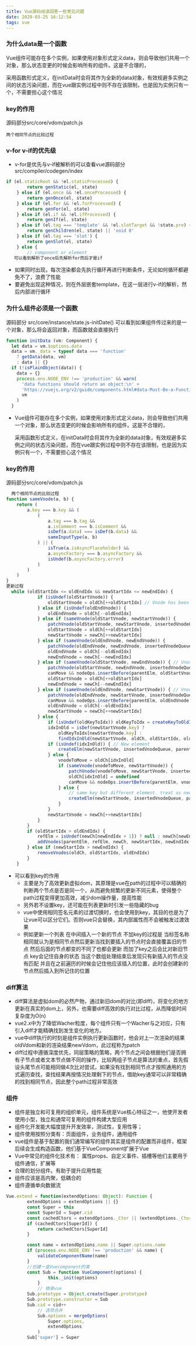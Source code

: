 ```yaml
---
title: Vue源码阅读回答一些常见问题
date: 2020-03-25 16:12:54
tags: vue
---
```


### 为什么data是一个函数

Vue组件可能存在多个实例，如果使用对象形式定义data，则会导致他们共用一个对象，那么状态变更的时候会影响所有的组件。这是不合理的，

采用函数形式定义，在initData时会将其作为全新的data对象，有效规避多实例之间的状态污染问题，而在vue跟实例过程中则不存在该限制，也是因为实例只有一个，不需要担心这个情况

<!-- more -->

### key的作用

源码部分src/core/vdom/patch.js

```
两个相同节点的比较过程
```

### v-for v-if的优先级

- v-for是优先与v-if被解析的可以查看vue源码部分 src/compiler/codegen/index

~~~js
if (el.staticRoot && !el.staticProcessed) {
        return genStatic(el, state)
    } else if (el.once && !el.onceProcessed) {
        return genOnce(el, state)
    } else if (el.for && !el.forProcessed) {
        return genFor(el, state)
    } else if (el.if && !el.ifProcessed) {
        return genIf(el, state)
    } else if (el.tag === 'template' && !el.slotTarget && !state.pre) {
        return genChildren(el, state) || 'void 0'
    } else if (el.tag === 'slot') {
        return genSlot(el, state)
    } else {
        // component or element
   可以看到解析了once后先解析for而后才是if
~~~

- 如果同时出现，每次渲染都会先执行循环再进行判断条件，无论如何循环都避免不了，浪费了性能
- 要避免出现这种情况，则在外层嵌套template，在这一层进行v-if的解析，然后内部进行循环

### 为什么组件必须是一个函数

源码部分 src/core/instance/state.js-initDate() 可以看到如果组件传过来的是一个对象，那么将会返回对象，而函数就会直接执行

~~~js
function initData (vm: Component) {
  let data = vm.$options.data
  data = vm._data = typeof data === 'function'
    ? getData(data, vm)
    : data || {}
  if (!isPlainObject(data)) {
    data = {}
    process.env.NODE_ENV !== 'production' && warn(
      'data functions should return an object:\n' +
      'https://vuejs.org/v2/guide/components.html#data-Must-Be-a-Function',
      vm
    )
  }
~~~

- Vue组件可能存在多个实例，如果使用对象形式定义data，则会导致他们共用一个对象，那么状态变更的时候会影响所有的组件。这是不合理的，

  采用函数形式定义，在initData时会将其作为全新的data对象，有效规避多实例之间的状态污染问题，而在vue跟实例过程中则不存在该限制，也是因为实例只有一个，不需要担心这个情况

### key的作用

源码部分src/core/vdom/patch.js

```js
  两个相同节点的比较过程
function sameVnode(a, b) {
    return (
        a.key === b.key && (
            (
                a.tag === b.tag &&
                a.isComment === b.isComment &&
                isDef(a.data) === isDef(b.data) &&
                sameInputType(a, b)
            ) || (
                isTrue(a.isAsyncPlaceholder) &&
                a.asyncFactory === b.asyncFactory &&
                isUndef(b.asyncFactory.error)
            )
        )
    )
}
更新过程
  while (oldStartIdx <= oldEndIdx && newStartIdx <= newEndIdx) {
            if (isUndef(oldStartVnode)) {
                oldStartVnode = oldCh[++oldStartIdx] // Vnode has been moved left
            } else if (isUndef(oldEndVnode)) {
                oldEndVnode = oldCh[--oldEndIdx]
            } else if (sameVnode(oldStartVnode, newStartVnode)) {
                patchVnode(oldStartVnode, newStartVnode, insertedVnodeQueue, newCh, newStartIdx)
                oldStartVnode = oldCh[++oldStartIdx]
                newStartVnode = newCh[++newStartIdx]
            } else if (sameVnode(oldEndVnode, newEndVnode)) {
                patchVnode(oldEndVnode, newEndVnode, insertedVnodeQueue, newCh, newEndIdx)
                oldEndVnode = oldCh[--oldEndIdx]
                newEndVnode = newCh[--newEndIdx]
            } else if (sameVnode(oldStartVnode, newEndVnode)) { // Vnode moved right
                patchVnode(oldStartVnode, newEndVnode, insertedVnodeQueue, newCh, newEndIdx)
                canMove && nodeOps.insertBefore(parentElm, oldStartVnode.elm, nodeOps.nextSibling(oldEndVnode.elm))
                oldStartVnode = oldCh[++oldStartIdx]
                newEndVnode = newCh[--newEndIdx]
            } else if (sameVnode(oldEndVnode, newStartVnode)) { // Vnode moved left
                patchVnode(oldEndVnode, newStartVnode, insertedVnodeQueue, newCh, newStartIdx)
                canMove && nodeOps.insertBefore(parentElm, oldEndVnode.elm, oldStartVnode.elm)
                oldEndVnode = oldCh[--oldEndIdx]
                newStartVnode = newCh[++newStartIdx]
            } else {
                if (isUndef(oldKeyToIdx)) oldKeyToIdx = createKeyToOldIdx(oldCh, oldStartIdx, oldEndIdx)
                idxInOld = isDef(newStartVnode.key) ?
                    oldKeyToIdx[newStartVnode.key] :
                    findIdxInOld(newStartVnode, oldCh, oldStartIdx, oldEndIdx)
                if (isUndef(idxInOld)) { // New element
                    createElm(newStartVnode, insertedVnodeQueue, parentElm, oldStartVnode.elm, false, newCh, newStartIdx)
                } else {
                    vnodeToMove = oldCh[idxInOld]
                    if (sameVnode(vnodeToMove, newStartVnode)) {
                        patchVnode(vnodeToMove, newStartVnode, insertedVnodeQueue, newCh, newStartIdx)
                        oldCh[idxInOld] = undefined
                        canMove && nodeOps.insertBefore(parentElm, vnodeToMove.elm, oldStartVnode.elm)
                    } else {
                        // same key but different element. treat as new element
                        createElm(newStartVnode, insertedVnodeQueue, parentElm, oldStartVnode.elm, false, newCh, newStartIdx)
                    }
                }
                newStartVnode = newCh[++newStartIdx]
            }
        }
        if (oldStartIdx > oldEndIdx) {
            refElm = isUndef(newCh[newEndIdx + 1]) ? null : newCh[newEndIdx + 1].elm
            addVnodes(parentElm, refElm, newCh, newStartIdx, newEndIdx, insertedVnodeQueue)
        } else if (newStartIdx > newEndIdx) {
            removeVnodes(oldCh, oldStartIdx, oldEndIdx)
        }
    }

```

- 可以看到key的作用
  - 主要是为了高效更新虚拟dom，其原理是vue在path的过程中可以精确的判断两个节点是否是同一个，从而避免频繁的更新不同元素，使得整个path过程变得更加高效，减少dom操作量，提高性能
  - 另外若不设置key，还可能在列表更新时引发一些隐藏的bug
  - vue中使用相同签名元素的过渡切换时，也会使用到key，其目的也是为了让vue可以区分它们。否则vue只会替换，其内部属性而不会被触发过渡效果
  - 例如更新一个列表 在中间插入一个新的节点 不加key的过程是 当标签名称相同就认为是相同节点然后更新当找到要插入的节点时会直接覆盖旧的节点 然后后面的节点都变的不同了也都会更新 而加了key之后会比对新旧节点 key会记住自身的状态 当这个数组处理结束后发现只有新插入的节点没有匹配 并且在之前遍历的时候会记住他应该插入的位置，此时会创建新的节点然后插入到所记住的位置

### diff算法

- diff算法是虚拟dom的必然产物，通过新旧dom的对比(即diff)，将变化的地方更新在真实的dom上，另外，也需要diff高效的执行对比过程，从而降低时间复杂度为O(n)
- vue2.x中为了降低Wacher粒度，每个组件只有一个Wacher与之对应，只有引入diff才能精确找到发生变化的地方。
- vue中diff执行的时刻是组件实例执行更新函数时，他会对上一次渲染的结果oldVdom和新的渲染结果newVdom，此过程称为patch
- diff过程中遵循深度优先，同层策略的策略，两个节点之间会根据他们是否拥有子节点或者文本节点做不同的操作，比较两组子节点是算法的重点，首先假设头尾节点可能相同做4次比对尝试，如果没有找到相同节点才按照通用的方式遍历查找，查找结果再按情况处理剩下的节点，借助key通常可以非常精确的找到相同节点，因此整个path过程非常高效

### 组件

- 组件是独立和可复用的组织单元，组件系统是Vue核心特征之一，他使开发者使用小型，独立和通常可复用的组件构建大型应用
- 组件化开发能大幅度提升开发效率，测试性，复用性等；
- 组件使用按照分类有：页面组件，业务组件，通用组件
- vue组件是基于配置的我们通常编写的组件其实是组件的配置而非组件，框架后续会生成构造函数，他们基于VueComponent扩展于Vue
- Vue中常见的组件化技术有： 属性props、自定义事件、插槽等他们主要用于组件通信，扩展等
- 合理的划分组件。有助于提升应用性能
- 组件应该是高内聚，低耦合的
- 组件遵循单向数据流

~~~js
Vue.extend = function(extendOptions: Object): Function {
        extendOptions = extendOptions || {}
        const Super = this
        const SuperId = Super.cid
        const cachedCtors = extendOptions._Ctor || (extendOptions._Ctor = {})
        if (cachedCtors[SuperId]) {
            return cachedCtors[SuperId]
        }

        const name = extendOptions.name || Super.options.name
        if (process.env.NODE_ENV !== 'production' && name) {
            validateComponentName(name)
        }
        //创建一盒Vuecomponent的类
        const Sub = function VueComponent(options) {
                this._init(options)
            }
            // 继承vue
        Sub.prototype = Object.create(Super.prototype)
        Sub.prototype.constructor = Sub
        Sub.cid = cid++
            // 选项合并
            Sub.options = mergeOptions(
                Super.options,
                extendOptions
            )
        Sub['super'] = Super
~~~

